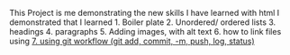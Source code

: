 This Project is me demonstrating the new skills I have learned with html
I demonstrated that I learned 
    1. Boiler plate
    2. Unordered/ ordered lists
    3. headings
    4. paragraphs
    5. Adding images, with alt text
    6. how to link files using <a href>
    7. using git workflow (git add, commit, -m, push, log, status)


